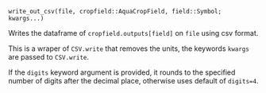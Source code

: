 ```
write_out_csv(file, cropfield::AquaCropField, field::Symbol; kwargs...)
```

Writes the dataframe of `cropfield.outputs[field]` on `file` using csv format.

This is a wraper of `CSV.write` that removes the units, the keywords `kwargs` are passed to `CSV.write`.

If the `digits` keyword argument is provided, it rounds to the specified number of digits after the decimal place, otherwise uses default of `digits=4`.
